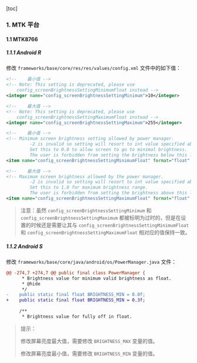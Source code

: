 [toc]

### 1. MTK 平台

#### 1.1 MTK8766

##### 1.1.1 Android R

修改 `frameworks/base/core/res/res/values/config.xml` 文件中的如下值：

```xml
<!--	最小值	-->
<!-- Note: This setting is deprecated, please use
    config_screenBrightnessSettingMinimumFloat instead -->
<integer name="config_screenBrightnessSettingMinimum">10</integer>

<!--	最大值	-->
<!-- Note: This setting is deprecated, please use
    config_screenBrightnessSettingMaximumFloat instead -->
<integer name="config_screenBrightnessSettingMaximum">255</integer>

<!--	最小值	-->
<!-- Minimum screen brightness setting allowed by power manager.
         -2 is invalid so setting will resort to int value specified above.
         Set this to 0.0 to allow screen to go to minimal brightness.
         The user is forbidden from setting the brightness below this level. -->
<item name="config_screenBrightnessSettingMinimumFloat" format="float" type="dimen">-2</item>

<!--	最大值	-->
<!-- Maximum screen brightness allowed by the power manager.
         -2 is invalid so setting will resort to int value specified above.
         Set this to 1.0 for maximum brightness range.
         The user is forbidden from setting the brightness above this level. -->
<item name="config_screenBrightnessSettingMaximumFloat" format="float" type="dimen">-2</item>
```

> 注意：虽然 `config_screenBrightnessSettingMinimum` 和 `config_screenBrightnessSettingMaximum` 都被标明为过时的，但是在设置的时候还是需要让其与 `config_screenBrightnessSettingMinimumFloat` 和 `config_screenBrightnessSettingMaximumFloat` 相对应的值保持一致。

##### 1.1.2 Android S 

修改 `frameworks/base/core/java/android/os/PowerManager.java` 文件：

```diff
@@ -274,7 +274,7 @@ public final class PowerManager {
      * Brightness value for minimum valid brightness as float.
      * @hide
      */
-    public static final float BRIGHTNESS_MIN = 0.0f;
+    public static final float BRIGHTNESS_MIN = 0.3f;
 
     /**
      * Brightness value for fully off in float.
```

> 提示：
>
> 修改屏幕亮度最大值，需要修改 `BRIGHTNESS_MAX` 变量的值。
>
> 修改屏幕亮度最小值，需要修改 `BRIGHTNESS_MIN` 变量的值。
